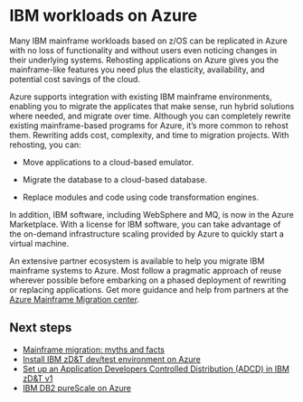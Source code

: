 # IBM workloads on Azure

Many IBM mainframe workloads based on z/OS can be replicated in Azure with no loss of functionality and without users even noticing changes in their underlying systems. Rehosting applications on Azure gives you the mainframe-like features you need plus the elasticity, availability, and potential cost savings of the cloud.

Azure supports integration with existing IBM mainframe environments, enabling you to migrate the applicates that make sense, run hybrid solutions where needed, and migrate over time. Although you can completely rewrite existing mainframe-based programs for Azure, it’s more common to rehost them. Rewriting adds cost, complexity, and time to migration projects. With rehosting, you can:

-   Move applications to a cloud-based emulator.

-   Migrate the database to a cloud-based database.

-   Replace modules and code using code transformation engines.

In addition, IBM software, including WebSphere and MQ, is now in the Azure Marketplace. With a license for IBM software, you can take advantage of the on-demand infrastructure scaling provided by Azure to quickly start a virtual machine.

An extensive partner ecosystem is available to help you migrate IBM mainframe systems to Azure. Most follow a pragmatic approach of reuse wherever possible before embarking on a phased deployment of rewriting or replacing applications. Get more guidance and help from partners at the [Azure Mainframe Migration center](https://azure.microsoft.com/migration/mainframe/).

## Next steps

-   [Mainframe migration: myths and facts](/architecture/cloud-adoption/infrastructure/mainframe-migration/myths-and-facts)
-   [Install IBM zD&T dev/test environment on Azure][ibm-install-z]
-   [Set up an Application Developers Controlled Distribution (ADCD) in IBM zD&T v1][ibm-demo]
-   [IBM DB2 pureScale on Azure](/azure/virtual-machines/linux/ibm-db2-purescale-azure)

<!-- INTERNAL LINKS -->
[microfocus-get-started]: /microfocus/get-started.md
[microfocus-cics]: /microfocus/set-up-micro-focus-cics-bankdemo-in-azure.md
[microfocus-demo]: /microfocus/demo.md
[ibm-get-started]: /ibm/get-started.md
[ibm-install-z]: /ibm/install-ibm-z-environment.md
[ibm-demo]: /ibm/demo.md
